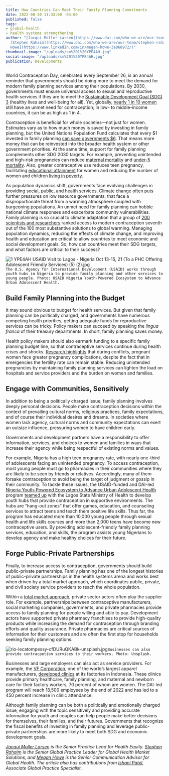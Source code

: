 ```yaml
---
title: How Countries Can Meet Their Family Planning Commitments
date: 2022-08-30 11:33:00 -04:00
published: false
tags:
- global-health
- health systems strengthening
author: "[Jacqui Moller Larsen](https://www.dai.com/who-we-are/our-team/jacqui-larsen),
  [Stephen Rahaim](https://www.dai.com/who-we-are/our-team/stephen-rahaim), and [Megan
  Howe](https://www.linkedin.com/in/megan-howe-3a868972/)"
thumbnail-image: "/uploads/sm%201%20YPE4AH.jpg"
social-image: "/uploads/sm%201%20YPE4AH.jpg"
publication: Developments
---
```


World Contraception Day, celebrated every September 26, is an annual reminder that governments should be doing more to meet the demand for modern family planning services among their populations. By 2030, governments must ensure universal access to sexual and reproductive health services if they are to meet the [Sustainable Development Goal (SDG) 3](https://www.un.org/en/development/desa/population/publications/pdf/family/familyPlanning_DataBooklet_2019.pdf) (healthy lives and well-being for all). Yet, globally, [nearly 1 in 10 women](https://www.un.org/development/desa/pd/sites/www.un.org.development.desa.pd/files/undesa_pd_hi_worldfamilyplanning2020_highlights.pdf) still have an unmet need for contraception; in low- to middle-income countries, it can be as high as 1 in 4.

Contraception is beneficial for whole societies—not just for women. Estimates vary as to how much money is saved by investing in family planning, but the United Nations Population Fund calculates that every $1 invested in family planning [can save governments $6](https://www.unfpa.org/sites/default/files/resource-pdf/FINAL_UNFPA_infographic_080817.pdf). That means more money that can be reinvested into the broader health system or other government priorities. At the same time, support for family planning complements other SDG 2030 targets. For example, preventing unintended and high-risk pregnancies can reduce [maternal mortality](https://sdgdata.gov.uk/3-1-1/) and [under-5 mortality](https://sdgdata.gov.uk/3-2-1/). Also, greater contraceptive use reduces teen pregnancy, facilitating [educational attainment](https://sdgdata.gov.uk/4-3-1/) for women and reducing the number of women and children [living in poverty](https://sdgdata.gov.uk/1-2-1/).

As population dynamics shift, governments face evolving challenges in providing social, public, and health services. Climate change often puts further pressures on low resource governments, that face a disproportionate threat from a warming atmosphere coupled with burgeoning populations. An unmet need for family planning can hobble national climate responses and exacerbate community vulnerabilities. Family planning is so crucial to climate adaptation that a group of [200 scientists and researchers](https://www.drawdown.org/the-book) ranked access to modern contraception seventh out of the 100 most substantive solutions to global warming. Managing population dynamics, reducing the effects of climate change, and improving health and education are critical to allow countries to meet economic and social development goals. So, how can countries meet their SDG targets, and what factors are critical to their success?

![1 YPE4AH USAID Visit to Lagos - Nigeria Oct 13-15, 21 (To a PHC Offering Adolescent Friendly Services) (5) (2).jpg](/uploads/1%20YPE4AH%20USAID%20Visit%20to%20Lagos%20-%20Nigeria%20Oct%2013-15,%2021%20(To%20a%20PHC%20Offering%20Adolescent%20Friendly%20Services)%20(5)%20(2).jpg)`The U.S. Agency for International Development (USAID) works through youth hubs in Nigeria to provide family planning and other services to young people. Photo: USAID Nigeria Youth-Powered Ecosystem to Advance Urban Adolescent Health.`

## Build Family Planning into the Budget 

It may sound obvious to budget for health services. But given that family planning can be politically charged, and governments have numerous competing health priorities, getting adequate funds for reproductive services can be tricky. Policy makers can succeed by speaking the *lingua franca* of their treasury departments. In short, family planning saves money. 

Health policy makers should also earmark funding to a specific family planning budget line, so that contraceptive services continue during health crises and shocks. [Research highlights](https://gh.bmj.com/content/2/4/e000377) that during conflicts, pregnant women face greater pregnancy complications, despite the fact that in emergencies the fertility rate can remain stable. Reducing unintended pregnancies by maintaining family planning services can lighten the load on hospitals and service providers and the burden on women and families.

## Engage with Communities, Sensitively

In addition to being a politically charged issue, family planning involves deeply personal decisions. People make contraception decisions within the context of prevailing cultural norms, religious practices, family expectations, and of course their individual desires and dreams. In societies where women lack agency, cultural norms and community expectations can exert an outsize influence, pressuring women to have children early. 

Governments and development partners have a responsibility to offer information, services, and choices to women and families in ways that increase their agency while being respectful of existing norms and values. 

For example, Nigeria has a high teen pregnancy rate, with nearly one-third of adolescents facing an unintended pregnancy. To access contraception, most young people must go to pharmacies in their communities where they are likely to be seen by friends or relatives. Accordingly, many of them forsake contraception to avoid being the target of judgment or gossip in their community. To tackle these issues, the USAID-funded and DAI-led [Nigeria Youth-Powered Ecosystem to Advance Urban Adolescent Health](https://www.dai.com/our-work/projects/nigeria-improving-adolescent-health-and-well-being-in-urban-areas) program [teamed up](https://www.dai.com/uploads/YPE4AH_CaseStudy-5b02ef.pdf) with the Lagos State Ministry of Health to develop youth hubs that provide contraception in supportive environments. The hubs are “hang-out zones” that offer games, education, and counseling services to attract teens and teach them positive life skills. Thus far, the program has educated more than 10,000 young people through sexual health and life skills courses and more than 2,000 teens have become new contraceptive users. By providing adolescent-friendly family planning services, education, and skills, the program assists young Nigerians to develop agency and make healthy choices for their future. 

## Forge Public-Private Partnerships 

Finally, to increase access to contraception, governments should build public-private partnerships. Family planning has one of the longest histories of public-private partnerships in the health systems arena and works best when driven by a total market approach, which coordinates public, private, and civil society service providers to reach the whole population.

Within a [total market approach](https://www.globalhealthlearning.org/course/total-market-approach), private sector actors often play the supplier role. For example, partnerships between contraceptive manufacturers, social marketing companies, governments, and private pharmacies provide access to family planning for people willing and able to pay. Development actors have supported private pharmacy franchises to provide high-quality products while increasing the demand for contraception through branding efforts and quality assurance. Private pharmacies are critical sources of information for their customers and are often the first stop for households seeking family planning options.

![rio-lecatompessy-cfDURuQKABk-unsplash.jpg](/uploads/rio-lecatompessy-cfDURuQKABk-unsplash.jpg)`Businesses can also provide contracpetion services to their workers. Photo: Unsplash.`

Businesses and large employers can also act as service providers. For example, the [VF Corporation](https://www.vfc.com/), one of the world’s largest apparel manufacturers, [developed clinics](https://dai-global-developments.com/articles/worker-health-and-wellbeing-programs-key-to-supply-chain-resilience) at its factories in Indonesia. These clinics provide primary healthcare, family planning, and maternal and newborn care for their factory workers, 70 percent of whom are women. The DAI-led program will reach 18,500 employees by the end of 2022 and has led to a 450 percent increase in clinic attendance. 

Although family planning can be both a politically and emotionally charged issue, engaging with the topic sensitively and providing accurate information for youth and couples can help people make better decisions for themselves, their families, and their futures. Governments that recognize the fiscal benefits of investing in family planning and leverage public-private partnerships are more likely to meet both SDG and economic development goals.

*[Jacqui Moller Larsen](https://www.dai.com/who-we-are/our-team/jacqui-larsen) is the Senior Practice Lead for Health Equity. [Stephen Rahaim](https://www.dai.com/who-we-are/our-team/stephen-rahaim) is the Senior Global Practice Leader for Global Health Market Solutions, and [Megan Howe](https://www.linkedin.com/in/megan-howe-3a868972/) is the Senior Communication Advisor for Global Health. The article also has contributions from [Ishani Patel](https://www.dai.com/who-we-are/our-team/ishani-patel), Associate Global Practice Specialist.*